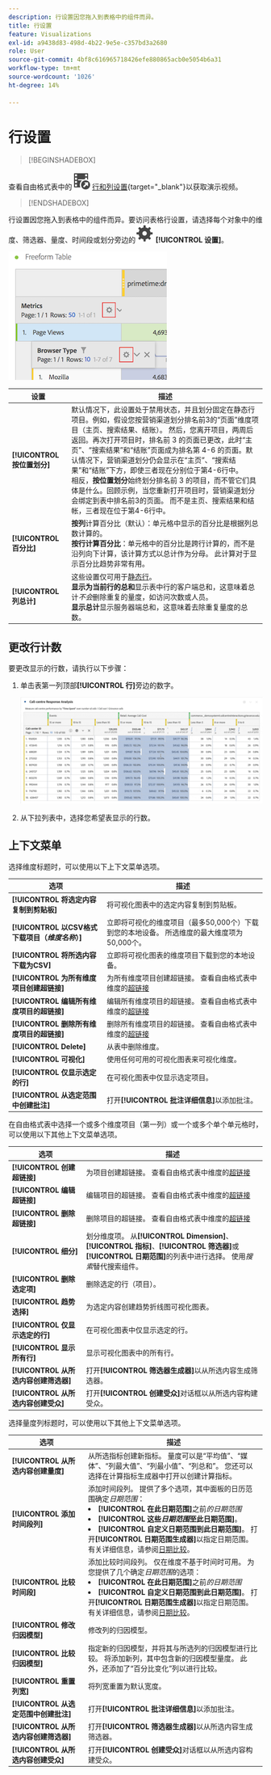 ```yaml
---
description: 行设置因您拖入到表格中的组件而异。
title: 行设置
feature: Visualizations
exl-id: a9438d83-498d-4b22-9e5e-c357bd3a2680
role: User
source-git-commit: 4bf8c616965718426efe880865acb0e5054b6a31
workflow-type: tm+mt
source-wordcount: '1026'
ht-degree: 14%

---
```


# 行设置


>[!BEGINSHADEBOX]

查看自由格式表中的![VideoCheckedOut](/help/assets/icons/VideoCheckedOut.svg) [行和列设置](https://video.tv.adobe.com/v/40382/?quality=12&learn=on){target="_blank"}以获取演示视频。

>[!ENDSHADEBOX]

行设置因您拖入到表格中的组件而异。要访问表格行设置，请选择每个对象中的维度、筛选器、量度、时间段或划分旁边的![设置](/help/assets/icons/Setting.svg) **[!UICONTROL 设置]**。

![自由格式表突出显示指标的“设置”图标](assets/row-settings.png)

| 设置 | 描述 |
| --- | --- |
| **[!UICONTROL 按位置划分]** | 默认情况下，此设置处于禁用状态，并且划分固定在静态行项目。例如，假设您按营销渠道划分排名前3的“页面”维度项目（主页、搜索结果、结账）。 然后，您离开项目，两周后返回。再次打开项目时，排名前 3 的页面已更改，此时“主页”、“搜索结果”和“结账”页面成为排名第 4-6 的页面。默认情况下，营销渠道划分仍会显示在“主页”、“搜索结果”和“结账”下方，即使三者现在分别位于第4-6行中。 <br>相反，**按位置划分**&#x200B;始终划分排名前 3 的项目，而不管它们具体是什么。回顾示例，当您重新打开项目时，营销渠道划分会绑定到表中排名前3的页面。 而不是主页、搜索结果和结帐，三者现在位于第4-6行中。 |
| **[!UICONTROL 百分比]** | **按列**&#x200B;计算百分比（默认）：单元格中显示的百分比是根据列总数计算的。 <br>**按行计算百分比**：单元格中的百分比是跨行计算的，而不是沿列向下计算，该计算方式以总计作为分母。 此计算对于显示百分比趋势非常有用。 |
| **[!UICONTROL 列总计]** | 这些设置仅可用于[静态行](/help/analysis-workspace/visualizations/freeform-table/column-row-settings/manual-vs-dynamic-rows.md)。<br> **显示为当前行的总和**&#x200B;显示表中行的客户端总和，这意味着总计&#x200B;*不会*&#x200B;删除重复的量度，如访问次数或人员。<br> **显示总计**&#x200B;显示服务器端总和，这意味着去除重复量度的总数。 |

## 更改行计数

要更改显示的行数，请执行以下步骤：

1. 单击表第一列顶部&#x200B;**[!UICONTROL 行]**&#x200B;旁边的数字。

   ![自由格式表，显示所显示行数的下拉列表。 已选择400行。](assets/change-row-count.gif)

1. 从下拉列表中，选择您希望表显示的行数。


## 上下文菜单

选择维度标题时，可以使用以下上下文菜单选项。

| 选项 | 描述 |
| --- | --- |
| **[!UICONTROL 将选定内容复制到剪贴板]** | 将可视化图表中的选定内容复制到剪贴板。 |
| **[!UICONTROL 以CSV格式下载项目（*维度名称*）]** | 立即将可视化的维度项目（最多50,000个）下载到您的本地设备。 所选维度的最大维度项为50,000个。 |
| **[!UICONTROL 将所选内容下载为CSV]** | 立即将可视化图表的维度项目下载到您的本地设备。 |
| **[!UICONTROL 为所有维度项目创建超链接]** | 为所有维度项目创建超链接。 查看自由格式表中维度的[超链接](../freeform-table-hyperlinks.md) |
| **[!UICONTROL 编辑所有维度项目的超链接]** | 编辑所有维度项目的超链接。 查看自由格式表中维度的[超链接](../freeform-table-hyperlinks.md) |
| **[!UICONTROL 删除所有维度项目的超链接]** | 删除所有维度项目的超链接。 查看自由格式表中维度的[超链接](../freeform-table-hyperlinks.md) |
| **[!UICONTROL Delete]** | 从表中删除维度。 |
| **[!UICONTROL 可视化]** | 使用任何可用的可视化图表来可视化维度。 |
| **[!UICONTROL 仅显示选定的行]** | 在可视化图表中仅显示选定项目。 |
| **[!UICONTROL 从选定范围中创建批注]** | 打开&#x200B;**[!UICONTROL 批注详细信息]**&#x200B;以添加批注。 |


在自由格式表中选择一个或多个维度项目（第一列）或一个或多个单个单元格时，可以使用以下其他上下文菜单选项。

| 选项 | 描述 |
| --- | --- |
| **[!UICONTROL 创建超链接]** | 为项目创建超链接。 查看自由格式表中维度的[超链接](../freeform-table-hyperlinks.md) |
| **[!UICONTROL 编辑超链接]** | 编辑项目的超链接。 查看自由格式表中维度的[超链接](../freeform-table-hyperlinks.md) |
| **[!UICONTROL 删除超链接]** | 删除项目的超链接。 查看自由格式表中维度的[超链接](../freeform-table-hyperlinks.md) |
| **[!UICONTROL 细分]** | 划分维度项。 从&#x200B;**[!UICONTROL Dimension]**、**[!UICONTROL 指标]**、**[!UICONTROL 筛选器]**&#x200B;或&#x200B;**[!UICONTROL 日期范围]**&#x200B;的列表中进行选择。 使用&#x200B;*搜索*&#x200B;替代搜索组件。 |
| **[!UICONTROL 删除选定项]** | 删除选定的行（项目）。 |
| **[!UICONTROL 趋势选择]** | 为选定内容创建趋势折线图可视化图表。 |
| **[!UICONTROL 仅显示选定的行]** | 在可视化图表中仅显示选定的行。 |
| **[!UICONTROL 显示所有行]** | 显示可视化图表中的所有行。 |
| **[!UICONTROL 从所选内容创建筛选器]** | 打开&#x200B;**[!UICONTROL 筛选器生成器]**&#x200B;以从所选内容生成筛选器。 |
| **[!UICONTROL 从所选内容创建受众]** | 打开&#x200B;**[!UICONTROL 创建受众]**&#x200B;对话框以从所选内容构建受众。 |

选择量度列标题时，可以使用以下其他上下文菜单选项。

| 选项 | 描述 |
|---|---|
| **[!UICONTROL 从所选内容创建量度]** | 从所选指标创建新指标。 量度可以是“平均值”、“媒体”、“列最大值”、“列最小值”、“列总和”。 您还可以选择在计算指标生成器中打开以创建计算指标。 |
| **[!UICONTROL 添加时间段列]** | 添加时间段列。 提供了多个选项，其中面板的日历范围确定&#x200B;*日期范围*： <li>**[!UICONTROL 在此日期范围]**&#x200B;之前&#x200B;*的日期范围*</li><li>**[!UICONTROL 这些&#x200B;*日期范围*至此日期范围]**。</li><li>**[!UICONTROL 自定义日期范围到此日期范围]**。 打开&#x200B;**[!UICONTROL 日期范围生成器]**&#x200B;以指定日期范围。</li>有关详细信息，请参阅[日期比较](/help/components/date-ranges/time-comparison.md)。 |
| **[!UICONTROL 比较时间段]** | 添加比较时间段列。 仅在维度不基于时间时可用。 为您提供了几个确定&#x200B;*日期范围*&#x200B;的选项： <li>**[!UICONTROL 在此日期范围]**&#x200B;之前&#x200B;*的日期范围*</li><li>**[!UICONTROL 自定义日期范围到此日期范围]**。 打开&#x200B;**[!UICONTROL 日期范围生成器]**&#x200B;以指定日期范围。</li>有关详细信息，请参阅[日期比较](/help/components/date-ranges/time-comparison.md)。 |
| **[!UICONTROL 修改归因模型]** | 修改列的归因模型。 |
| **[!UICONTROL 比较归因模型]** | 指定新的归因模型，并将其与所选列的归因模型进行比较。 将添加新列，其中包含新的归因模型量度。 此外，还添加了“百分比变化”列以进行比较。 |
| **[!UICONTROL 重置列宽]** | 将列宽重置为默认宽度。 |
| **[!UICONTROL 从选定范围中创建批注]** | 打开&#x200B;**[!UICONTROL 批注详细信息]**&#x200B;以添加批注。 |
| **[!UICONTROL 从所选内容创建筛选器]** | 打开&#x200B;**[!UICONTROL 筛选器生成器]**&#x200B;以从所选内容生成筛选器。 |
| **[!UICONTROL 从所选内容创建受众]** | 打开&#x200B;**[!UICONTROL 创建受众]**&#x200B;对话框以从所选内容构建受众。 |
